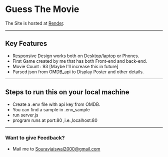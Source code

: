 # Guess The Movie
The Site is hosted at <a href="https://movieguessgame.onrender.com/">Render</a>.

***
## Key Features
- Responsive Design works both on Desktop/laptop or Phones.
- First Game created by me that has both Front-end and back-end.
- Movie Count : 93 [Maybe I'll increase this in future]
- Parsed json from OMDB_api to Display Poster and other details.

***

## Steps to run this on your local machine
- Create a .env file with api key from OMDB.
- You can find a sample in .env_sample
- run server.js
- program runs at port:80 ,i.e.,localhost:80

***
### Want to give Feedback?
- Mail me to <a href="mailto:souravjaiswal2000@gmail.com">Souravjaiswal2000@gmail.com</a>
